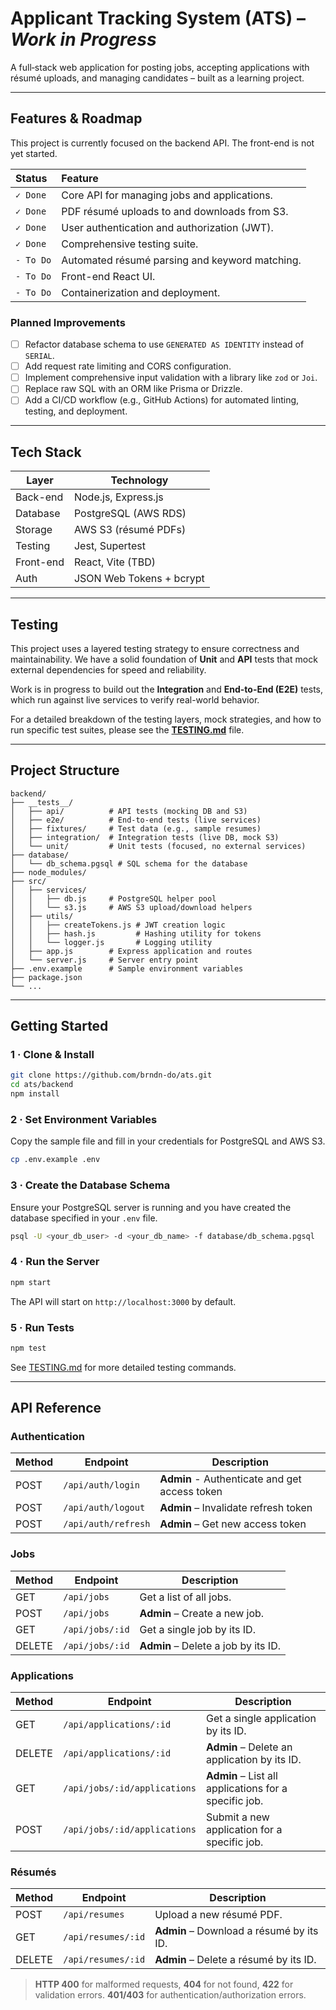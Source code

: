# Applicant Tracking System (ATS) – _Work in Progress_

A full‑stack web application for posting jobs, accepting applications with résumé uploads, and managing candidates – built as a learning project.

---

## Features & Roadmap

This project is currently focused on the backend API. The front-end is not yet started.

| Status      | Feature                                        |
| :---------- | :--------------------------------------------- |
| `✓ Done`    | Core API for managing jobs and applications.   |
| `✓ Done`    | PDF résumé uploads to and downloads from S3.   |
| `✓ Done`    | User authentication and authorization (JWT).   |
| `✓ Done`    | Comprehensive testing suite.                   |
| `- To Do`   | Automated résumé parsing and keyword matching. |
| `- To Do`   | Front-end React UI.                            |
| `- To Do`   | Containerization and deployment.               |

### Planned Improvements

- [ ] Refactor database schema to use `GENERATED AS IDENTITY` instead of `SERIAL`.
- [ ] Add request rate limiting and CORS configuration.
- [ ] Implement comprehensive input validation with a library like `zod` or `Joi`.
- [ ] Replace raw SQL with an ORM like Prisma or Drizzle.
- [ ] Add a CI/CD workflow (e.g., GitHub Actions) for automated linting, testing, and deployment.

---

## Tech Stack

| Layer     | Technology                     |
| --------- | ------------------------------ |
| Back-end  | Node.js, Express.js            |
| Database  | PostgreSQL (AWS RDS)           |
| Storage   | AWS S3 (résumé PDFs)           |
| Testing   | Jest, Supertest                |
| Front-end | React, Vite (TBD)              |
| Auth      | JSON Web Tokens + bcrypt       |

---

## Testing

This project uses a layered testing strategy to ensure correctness and maintainability. We have a solid foundation of **Unit** and **API** tests that mock external dependencies for speed and reliability.

Work is in progress to build out the **Integration** and **End-to-End (E2E)** tests, which run against live services to verify real-world behavior.

For a detailed breakdown of the testing layers, mock strategies, and how to run specific test suites, please see the **[TESTING.md](backend/TESTING.md)** file.

---

## Project Structure

```
backend/
├── __tests__/
│   ├── api/          # API tests (mocking DB and S3)
│   ├── e2e/          # End-to-end tests (live services)
│   ├── fixtures/     # Test data (e.g., sample resumes)
│   ├── integration/  # Integration tests (live DB, mock S3)
│   └── unit/         # Unit tests (focused, no external services)
├── database/
│   └── db_schema.pgsql # SQL schema for the database
├── node_modules/
├── src/
│   ├── services/
│   │   ├── db.js     # PostgreSQL helper pool
│   │   └── s3.js     # AWS S3 upload/download helpers
│   ├── utils/
│   │   ├── createTokens.js # JWT creation logic
│   │   ├── hash.js         # Hashing utility for tokens
│   │   └── logger.js       # Logging utility
│   ├── app.js        # Express application and routes
│   └── server.js     # Server entry point
├── .env.example      # Sample environment variables
├── package.json
└── ...
```

---

## Getting Started

### 1 · Clone & Install

```bash
git clone https://github.com/brndn-do/ats.git
cd ats/backend
npm install
```

### 2 · Set Environment Variables

Copy the sample file and fill in your credentials for PostgreSQL and AWS S3.

```bash
cp .env.example .env
```

### 3 · Create the Database Schema

Ensure your PostgreSQL server is running and you have created the database specified in your `.env` file.

```bash
psql -U <your_db_user> -d <your_db_name> -f database/db_schema.pgsql
```

### 4 · Run the Server

```bash
npm start
```

The API will start on `http://localhost:3000` by default.

### 5 · Run Tests

```bash
npm test
```

See [TESTING.md](backend/TESTING.md) for more detailed testing commands.

---

## API Reference

### Authentication

| Method | Endpoint            | Description                                   |
| ------ | ------------------- | --------------------------------------------- |
| POST   | `/api/auth/login`   | **Admin** - Authenticate and get access token |
| POST   | `/api/auth/logout`  | **Admin** – Invalidate refresh token          |
| POST   | `/api/auth/refresh` | **Admin** – Get new access token              |

### Jobs

| Method | Endpoint        | Description                         |
| ------ | --------------- | ----------------------------------- |
| GET    | `/api/jobs`     | Get a list of all jobs.             |
| POST   | `/api/jobs`     | **Admin** – Create a new job.       |
| GET    | `/api/jobs/:id` | Get a single job by its ID.         |
| DELETE | `/api/jobs/:id` | **Admin** – Delete a job by its ID. |

### Applications

| Method | Endpoint                     | Description                                           |
| ------ | ---------------------------- | ----------------------------------------------------- |
| GET    | `/api/applications/:id`      | Get a single application by its ID.                   |
| DELETE | `/api/applications/:id`      | **Admin** – Delete an application by its ID.          |
| GET    | `/api/jobs/:id/applications` | **Admin** – List all applications for a specific job. |
| POST   | `/api/jobs/:id/applications` | Submit a new application for a specific job.          |

### Résumés

| Method | Endpoint           | Description                              |
| ------ | ------------------ | ---------------------------------------- |
| POST   | `/api/resumes`     | Upload a new résumé PDF.                 |
| GET    | `/api/resumes/:id` | **Admin** – Download a résumé by its ID. |
| DELETE | `/api/resumes/:id` | **Admin** – Delete a résumé by its ID.   |


> **HTTP 400** for malformed requests, **404** for not found, **422** for validation errors. **401/403** for authentication/authorization errors.